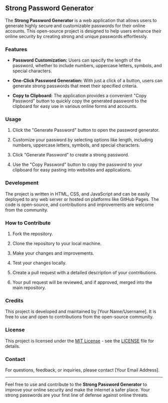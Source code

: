 ## Strong Password Generator

The **Strong Password Generator** is a web application that allows users to generate highly secure and customizable passwords for their online accounts. This open-source project is designed to help users enhance their online security by creating strong and unique passwords effortlessly. 

### Features

- **Password Customization:** Users can specify the length of the password, whether to include numbers, uppercase letters, symbols, and special characters.

- **One-Click Password Generation:** With just a click of a button, users can generate strong passwords that meet their specified criteria.

- **Copy to Clipboard:** The application provides a convenient "Copy Password" button to quickly copy the generated password to the clipboard for easy use in various online forms and accounts.

### Usage

1. Click the "Generate Password" button to open the password generator.

2. Customize your password by selecting options like length, including numbers, uppercase letters, symbols, and special characters.

3. Click "Generate Password" to create a strong password.

4. Use the "Copy Password" button to copy the password to your clipboard for easy pasting into websites and applications.

### Development

The project is written in HTML, CSS, and JavaScript and can be easily deployed to any web server or hosted on platforms like GitHub Pages. The code is open-source, and contributions and improvements are welcome from the community.

### How to Contribute

1. Fork the repository.

2. Clone the repository to your local machine.

3. Make your changes and improvements.

4. Test your changes locally.

5. Create a pull request with a detailed description of your contributions.

6. Your pull request will be reviewed, and if approved, merged into the main repository.

### Credits

This project is developed and maintained by [Your Name/Username]. It is free to use and open to contributions from the open-source community.

### License

This project is licensed under the [MIT License](LICENSE) - see the [LICENSE](LICENSE) file for details.

### Contact

For questions, feedback, or inquiries, please contact [Your Email Address].

---

Feel free to use and contribute to the **Strong Password Generator** to improve your online security and make the internet a safer place. Your strong passwords are your first line of defense against online threats.
